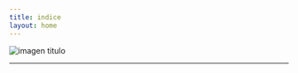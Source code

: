 ```yaml
---
title: indice
layout: home
---
```


![imagen titulo](https://www.mercedes-benz.es/content/spain/es/passengercars/models/coupe/c192-e-performance-24-1/overview/_jcr_content/root/responsivegrid/tabs_1098081516/tabitem/simple_teaser/simple_teaser_item.component.damq2.3431474203683.jpg/mercedes-amg-gt-63-se-perf-c192-equipment-exterior-chrome-package-764x573-03-2024.jpg)

----

[^1]: [It can take up to 10 minutes for changes to your site to publish after you push the changes to GitHub](https://docs.github.com/en/pages/setting-up-a-github-pages-site-with-jekyll/creating-a-github-pages-site-with-jekyll#creating-your-site).

[Just the Docs]: https://just-the-docs.github.io/just-the-docs/
[GitHub Pages]: https://docs.github.com/en/pages
[README]: https://github.com/just-the-docs/just-the-docs-template/blob/main/README.md
[Jekyll]: https://jekyllrb.com
[GitHub Pages / Actions workflow]: https://github.blog/changelog/2022-07-27-github-pages-custom-github-actions-workflows-beta/
[use this template]: https://github.com/just-the-docs/just-the-docs-template/generate
